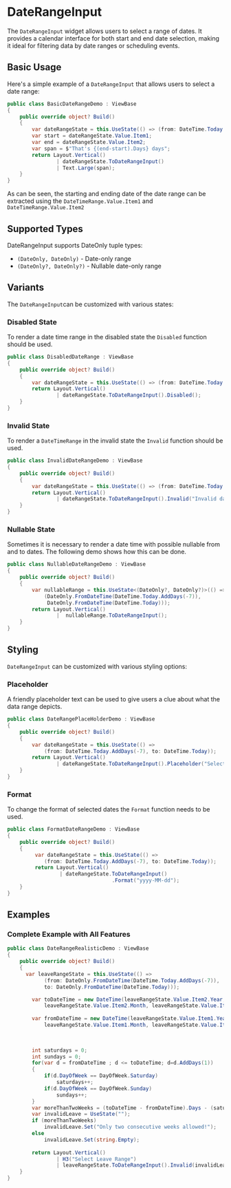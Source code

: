 # DateRangeInput

The `DateRangeInput` widget allows users to select a range of dates. It provides a calendar interface for both start and end date selection, making it ideal for filtering data by date ranges or scheduling events.

## Basic Usage

Here's a simple example of a `DateRangeInput` that allows users to select a date range:

```csharp demo-below
public class BasicDateRangeDemo : ViewBase
{
    public override object? Build()
    {    
        var dateRangeState = this.UseState(() => (from: DateTime.Today.AddDays(-7), to: DateTime.Today));
        var start = dateRangeState.Value.Item1;
        var end = dateRangeState.Value.Item2;
        var span = $"That's {(end-start).Days} days";
        return Layout.Vertical()
                | dateRangeState.ToDateRangeInput()
                | Text.Large(span);
    }    
}        
```

As can be seen, the starting and ending date of the date range can be extracted using the 
`DateTimeRange.Value.Item1` and `DateTimeRange.Value.Item2` 


## Supported Types

DateRangeInput supports DateOnly tuple types:

- `(DateOnly, DateOnly)` - Date-only range
- `(DateOnly?, DateOnly?)` - Nullable date-only range

## Variants

The `DateRangeInput`can be customized with various states:

### Disabled State

To render a date time range in the disabled state the `Disabled` function 
should be used. 

```csharp demo-below
public class DisabledDateRange : ViewBase
{   
    public override object? Build()
    {    
        var dateRangeState = this.UseState(() => (from: DateTime.Today.AddDays(-7), to: DateTime.Today));
        return Layout.Vertical()
                | dateRangeState.ToDateRangeInput().Disabled();
    }
}    
```

### Invalid State

To render a `DateTimeRange` in the invalid state the `Invalid` function
should be used.

```csharp demo-below
public class InvalidDateRangeDemo : ViewBase 
{    
    public override object? Build()
    {    
        var dateRangeState = this.UseState(() => (from: DateTime.Today.AddDays(-7), to: DateTime.Today));
        return Layout.Vertical()
                | dateRangeState.ToDateRangeInput().Invalid("Invalid date range");
    }
}    
```

### Nullable State

Sometimes it is necessary to render a date time with possible nullable from and to dates. 
The following demo shows how this can be done. 

```csharp demo-below
public class NullableDateRangeDemo : ViewBase
{
    public override object? Build()
    {    
        var nullableRange = this.UseState<(DateOnly?, DateOnly?)>(() => 
            (DateOnly.FromDateTime(DateTime.Today.AddDays(-7)), 
             DateOnly.FromDateTime(DateTime.Today)));
        return Layout.Vertical()
                |  nullableRange.ToDateRangeInput();
    }    
}
```



## Styling

`DateRangeInput` can be customized with various styling options:

### Placeholder

A friendly placeholder text can be used to give users a clue about what the data range depicts.

```csharp demo-below
public class DateRangePlaceHolderDemo : ViewBase 
{   
    public override object? Build()
    {    
        var dateRangeState = this.UseState(() => 
            (from: DateTime.Today.AddDays(-7), to: DateTime.Today));
        return Layout.Vertical()
                | dateRangeState.ToDateRangeInput().Placeholder("Select a date range");
    }
}    
```

### Format

To change the format of selected dates the `Format` function needs to be used. 

```csharp demo-below
public class FormatDateRangeDemo : ViewBase
{
    public override object? Build()
    {   
         var dateRangeState = this.UseState(() => 
            (from: DateTime.Today.AddDays(-7), to: DateTime.Today));
         return Layout.Vertical()
                 | dateRangeState.ToDateRangeInput()
                                  .Format("yyyy-MM-dd");
    }    
}        
```


<WidgetDocs Type="Ivy.DateRangeInput" ExtensionTypes="Ivy.DateRangeInputExtensions" SourceUrl="https://github.com/Ivy-Interactive/Ivy-Framework/blob/main/Ivy/Widgets/Inputs/DateRangeInput.cs"/>

## Examples

### Complete Example with All Features

```csharp demo-tabs
public class DateRangeRealisticDemo : ViewBase
{
    public override object? Build()
    {
      var leaveRangeState = this.UseState(() =>
            (from: DateOnly.FromDateTime(DateTime.Today.AddDays(-7)), 
            to: DateOnly.FromDateTime(DateTime.Today)));

        var toDateTime = new DateTime(leaveRangeState.Value.Item2.Year,
            leaveRangeState.Value.Item2.Month, leaveRangeState.Value.Item2.Day);
        
        var fromDateTime = new DateTime(leaveRangeState.Value.Item1.Year,
            leaveRangeState.Value.Item1.Month, leaveRangeState.Value.Item1.Day);

        
        
        int saturdays = 0;
        int sundays = 0;
        for(var d = fromDateTime ; d <= toDateTime; d=d.AddDays(1))
        {
            if(d.DayOfWeek == DayOfWeek.Saturday)
                saturdays++;
            if(d.DayOfWeek == DayOfWeek.Sunday)
                sundays++;
        }
        var moreThanTwoWeeks = (toDateTime - fromDateTime).Days - (saturdays + sundays) > 10;
        var invalidLeave = UseState("");
        if (moreThanTwoWeeks)
            invalidLeave.Set("Only two consecutive weeks allowed!");    
        else
            invalidLeave.Set(string.Empty);
                            
        return Layout.Vertical()
                | H3("Select Leave Range")
                | leaveRangeState.ToDateRangeInput().Invalid(invalidLeave.Value);
    }    
}    
``` 